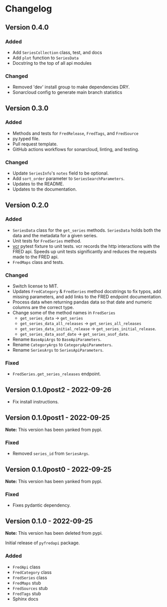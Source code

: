 # Changelog

## Version 0.4.0

### Added

- Add `SeriesCollection` class, test, and docs
- Add `plot` function to `SeriesData`
- Docstring to the top of all api modules

### Changed

- Removed 'dev' install group to make dependencies DRY.
- Sonarcloud config to generate main branch statistics

## Version 0.3.0

### Added

- Methods and tests for `FredRelease`, `FredTags`, and `FredSource`
- py.typed file.
- Pull request template.
- GitHub actions workflows for sonarcloud, linting, and testing.

### Changed

- Update `SeriesInfo`'s `notes` field to be optional.
- Add `sort_order` parameter to `SeriesSearchParameters`.
- Updates to the README.
- Updates to the documentation.

## Version 0.2.0

### Added

- `SeriesData` class for the `get_series` methods. `SeriesData` holds both the data and the metadata for a given series.
- Unit tests for `FredSeries` method.
- [vcr](https://vcrpy.readthedocs.io/en/latest/) pytest fixture to unit tests. vcr records the http interactions with the FRED api. Speeds up unit tests significantly and reduces the requests made to the FRED api.
- `FredMaps` class and tests.

### Changed

- Switch license to MIT.
- Updates `FredCategory` & `FredSeries` method docstrings to fix typos, add missing parameters, and add links to the FRED endpoint documentation.
- Process data when returning pandas data so that date and numeric columns are the correct type.
- Change some of the method names in `FredSeries`
  - `get_series_data` -> `get_series`
  - `get_series_data_all_releases` -> `get_series_all_releases`
  - `get_series_data_initial_release` -> `get_series_initial_release`.
  - `get_series_data_asof_date` -> `get_series_asof_date`.
- Rename `BaseApiArgs` to `BaseApiParameters`.
- Rename `CategoryArgs` to `CategoryApiParameters`.
- Rename `SeriesArgs` to `SeriesApiParameters`.

### Fixed

- `FredSeries.get_series_releases` endpoint.

## Version 0.1.0post2 - 2022-09-26

- Fix install instructions.

## Version 0.1.0post1 - 2022-09-25

**Note:** This version has been yanked from pypi.

### Fixed

- Removed `series_id` from `SeriesArgs`.

## Version 0.1.0post0 - 2022-09-25

**Note:** This version has been yanked from pypi.

### Fixed

- Fixes pydantic dependency.

## Version 0.1.0 - 2022-09-25

**Note:** This version has been deleted from pypi.

Initial release of `pyfredapi` package.

### Added

- `FredApi` class
- `FredCategory` class
- `FredSeries` class
- `FredMaps` stub
- `FredSources` stub
- `FredTags` stub
- Sphinx docs
